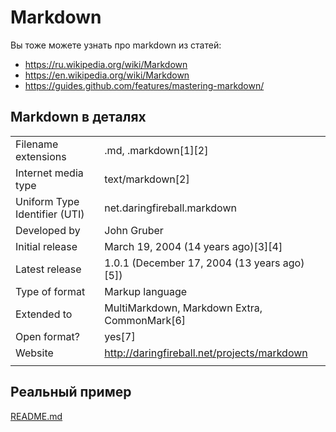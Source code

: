 <h1>Markdown</h1>

Вы тоже можете узнать про markdown из статей:
* https://ru.wikipedia.org/wiki/Markdown
* https://en.wikipedia.org/wiki/Markdown
* https://guides.github.com/features/mastering-markdown/

<h2>Markdown в деталях</h2>

| | |
|-|-|
Filename extensions | .md, .markdown[1][2]
Internet media type | text/markdown[2]
Uniform Type Identifier (UTI) | net.daringfireball.markdown
Developed by | John Gruber
Initial release | March 19, 2004 (14 years ago)[3][4]
Latest release | 1.0.1 (December 17, 2004 (13 years ago)[5])
Type of format | Markup language
Extended to | MultiMarkdown, Markdown Extra, CommonMark[6]
Open format? | yes[7]
Website | http://daringfireball.net/projects/markdown
| | |

<h2>Реальный пример</h2>

[README.md](https://github.com/Microsoft/TypeScript/blob/master/README.md)
